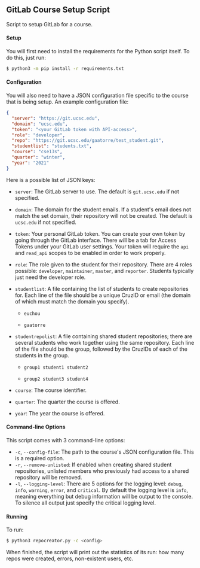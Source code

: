## GitLab Course Setup Script

Script to setup GitLab for a course.



#### Setup

You will first need to install the requirements for the Python script itself. To
do this, just run:

```bash
$ python3 -m pip install -r requirements.txt
```



#### Configuration

You will also need to have a JSON configuration file specific to the course that
is being setup. An example configuration file:

```json
{
  "server": "https://git.ucsc.edu",
  "domain": "ucsc.edu",
  "token": "<your GitLab token with API-access>",
  "role": "developer",
  "repo": "https://git.ucsc.edu/gaatorre/test_student.git",
  "studentlist": "students.txt",
  "course": "cse13s",
  "quarter": "winter",
  "year": "2021"
}
```

Here is a possible list of  JSON keys:

- `server`: The GitLab server to use. The default is `git.ucsc.edu` if not
  specified.

- `domain`: The domain for the student emails. If a student's email does not
  match the set domain, their repository will not be created. The default is
  `ucsc.edu` if not specified.

- `token`: Your personal GitLab token. You can create your own token by going
  through the GitLab interface. There will be a tab for Access Tokens under your
  GitLab user settings. Your token will require the `api` and `read_api` scopes
  to be enabled in order to work properly.

- `role`: The role given to the student for their repository. There are 4 roles
  possible: `developer`, `maintainer`, `master`, and `reporter`. Students
  typically just need the developer role.

- `studentlist`: A file containing the list of students to create repositories
  for. Each line of the file should be a unique CruzID or email (the domain of
    which must match the domain you specify).

    - ```
      euchou
      ```
    - ```
      gaatorre
      ```

- `studentrepolist`: A file containing shared student repositories; there are
  several students who work together using the same repository. Each line of the
  file should be the group, followed by the CruzIDs of each of the students in
  the group.

    - ``` 
      group1 student1 student2
      ```
    - ``` 
      group2 student3 student4
      ```

- `course`: The course identifier.
- `quarter`: The quarter the course is offered.
- `year`: The year the course is offered.



#### Command-line Options

This script comes with 3 command-line options:

- `-c`, `--config-file`: The path to the course's JSON configuration file. This
  is a required option.
- `-r`, `--remove-unlisted`: If enabled when creating shared student
  repositories, unlisted members who previously had access to a shared
  repository will be removed.
- `-l`, `--logging-level`: There are 5 options for the logging level: `debug`,
  `info`, `warning`, `error`, and `critical`. By default the logging level is
  `info`, meaning everything but debug information will be output to the
  console. To silence all output just specify the critical logging level.



#### Running

To run:

```bash
$ python3 repocreator.py -c <config>
```

When finished, the script will print out the statistics of its run: how many
repos were created, errors, non-existent users, etc.
